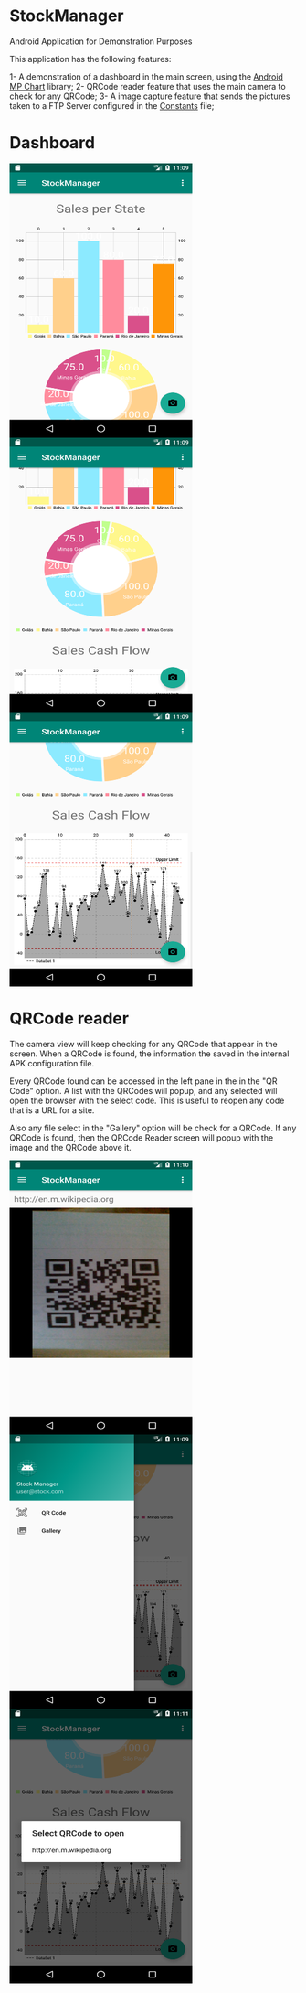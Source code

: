 # StockManager
Android Application for Demonstration Purposes

This application has the following features:

1- A demonstration of a dashboard in the main screen, using the [Android MP Chart](https://github.com/PhilJay/MPAndroidChart) library;
2- QRCode reader feature that uses the main camera to check for any QRCode;
3- A image capture feature that sends the pictures taken to a FTP Server configured in the [Constants](https://github.com/fabricio-godoi/StockManager/blob/master/app/src/main/java/com/example/stockmanager/config/Constants.java) file;


# Dashboard
<img align="middle" src="https://github.com/fabricio-godoi/StockManager/blob/master/screenshots/barChart.png" width="320" height="480">

<img align="middle" src="https://github.com/fabricio-godoi/StockManager/blob/master/screenshots/pieChart.png" width="320" height="480">

<img align="middle" src="https://github.com/fabricio-godoi/StockManager/blob/master/screenshots/lineChart.png" width="320" height="480">


# QRCode reader

The camera view will keep checking for any QRCode that appear in the screen.
When a QRCode is found, the information the saved in the internal APK configuration file.

Every QRCode found can be accessed in the left pane in the in the "QR Code" option.
A list with the QRCodes will popup, and any selected will open the browser with the select code.
This is useful to reopen any code that is a URL for a site.

Also any file select in the "Gallery" option will be check for a QRCode. If any QRCode is found, then
the QRCode Reader screen will popup with the image and the QRCode above it.

<img align="middle" src="https://github.com/fabricio-godoi/StockManager/blob/master/screenshots/qrCodeReader.png" width="320" height="480">

<img align="middle" src="https://github.com/fabricio-godoi/StockManager/blob/master/screenshots/leftMenu.png" width="320" height="480">

<img align="middle" src="https://github.com/fabricio-godoi/StockManager/blob/master/screenshots/qrCodeSelect.png" width="320" height="480">
